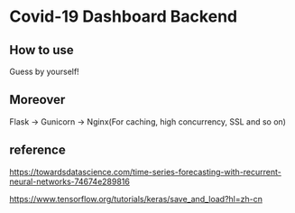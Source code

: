 # Covid-19 Dashboard Backend

## How to use

Guess by yourself!

## Moreover

Flask -> Gunicorn -> Nginx(For caching, high concurrency, SSL and so on)

## reference

https://towardsdatascience.com/time-series-forecasting-with-recurrent-neural-networks-74674e289816

https://www.tensorflow.org/tutorials/keras/save_and_load?hl=zh-cn